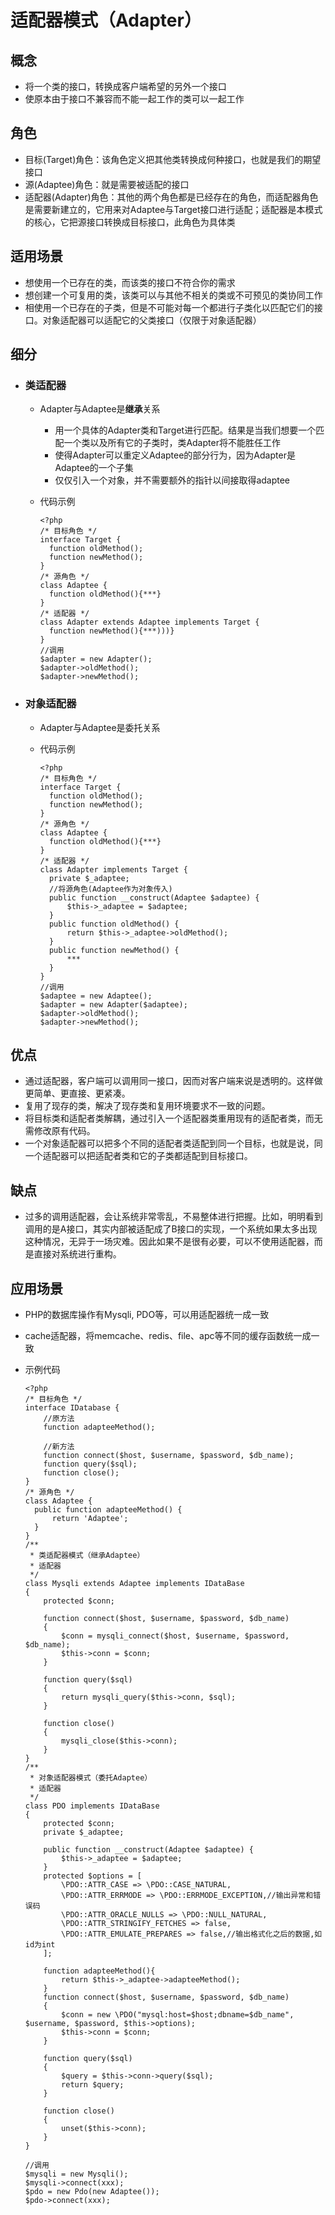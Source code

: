 # 适配器模式（Adapter）

## 概念
- 将一个类的接口，转换成客户端希望的另外一个接口
- 使原本由于接口不兼容而不能一起工作的类可以一起工作

## 角色
- 目标(Target)角色：该角色定义把其他类转换成何种接口，也就是我们的期望接口
- 源(Adaptee)角色：就是需要被适配的接口
- 适配器(Adapter)角色：其他的两个角色都是已经存在的角色，而适配器角色是需要新建立的，它用来对Adaptee与Target接口进行适配；适配器是本模式的核心，它把源接口转换成目标接口，此角色为具体类

## 适用场景
- 想使用一个已存在的类，而该类的接口不符合你的需求
- 想创建一个可复用的类，该类可以与其他不相关的类或不可预见的类协同工作
- 相使用一个已存在的子类，但是不可能对每一个都进行子类化以匹配它们的接口。对象适配器可以适配它的父类接口（仅限于对象适配器）

## 细分
- ### 类适配器
    + Adapter与Adaptee是**继承**关系
        * 用一个具体的Adapter类和Target进行匹配。结果是当我们想要一个匹配一个类以及所有它的子类时，类Adapter将不能胜任工作
        * 使得Adapter可以重定义Adaptee的部分行为，因为Adapter是Adaptee的一个子集
        * 仅仅引入一个对象，并不需要额外的指针以间接取得adaptee
    + 代码示例
    
          <?php
          /* 目标角色 */
          interface Target {
            function oldMethod();
            function newMethod();
          }
          /* 源角色 */
          class Adaptee {
            function oldMethod(){***}
          }
          /* 适配器 */
          class Adapter extends Adaptee implements Target {
            function newMethod(){***)))}
          }
          //调用
          $adapter = new Adapter();
          $adapter->oldMethod();
          $adapter->newMethod();

- ### 对象适配器
    + Adapter与Adaptee是委托关系
    + 代码示例
    
          <?php
          /* 目标角色 */
          interface Target {
            function oldMethod();
            function newMethod();
          }
          /* 源角色 */
          class Adaptee {
            function oldMethod(){***}
          }
          /* 适配器 */
          class Adapter implements Target {
            private $_adaptee;
            //将源角色(Adaptee作为对象传入)
            public function __construct(Adaptee $adaptee) {
                $this->_adaptee = $adaptee;
            }
            public function oldMethod() {
                return $this->_adaptee->oldMethod();
            }
            public function newMethod() {
                ***
            }
          }
          //调用
          $adaptee = new Adaptee();
          $adapter = new Adapter($adaptee);
          $adapter->oldMethod();
          $adapter->newMethod();


## 优点
- 通过适配器，客户端可以调用同一接口，因而对客户端来说是透明的。这样做更简单、更直接、更紧凑。
- 复用了现存的类，解决了现存类和复用环境要求不一致的问题。
- 将目标类和适配者类解耦，通过引入一个适配器类重用现有的适配者类，而无需修改原有代码。
- 一个对象适配器可以把多个不同的适配者类适配到同一个目标，也就是说，同一个适配器可以把适配者类和它的子类都适配到目标接口。

## 缺点
- 过多的调用适配器，会让系统非常零乱，不易整体进行把握。比如，明明看到调用的是A接口，其实内部被适配成了B接口的实现，一个系统如果太多出现这种情况，无异于一场灾难。因此如果不是很有必要，可以不使用适配器，而是直接对系统进行重构。

## 应用场景
- PHP的数据库操作有Mysqli, PDO等，可以用适配器统一成一致
- cache适配器，将memcache、redis、file、apc等不同的缓存函数统一成一致
- 示例代码

      <?php
      /* 目标角色 */
      interface IDatabase {
          //原方法
          function adapteeMethod();

          //新方法
          function connect($host, $username, $password, $db_name);
          function query($sql);
          function close();
      }
      /* 源角色 */
      class Adaptee {
        public function adapteeMethod() {
            return 'Adaptee';
        }
      }
      /**
       * 类适配器模式（继承Adaptee）
       * 适配器
       */
      class Mysqli extends Adaptee implements IDataBase
      {
          protected $conn;

          function connect($host, $username, $password, $db_name)
          {
              $conn = mysqli_connect($host, $username, $password, $db_name);
              $this->conn = $conn;
          }

          function query($sql)
          {
              return mysqli_query($this->conn, $sql);
          }

          function close()
          {
              mysqli_close($this->conn);
          }
      }
      /**
       * 对象适配器模式（委托Adaptee）
       * 适配器
       */
      class PDO implements IDataBase
      {
          protected $conn;
          private $_adaptee;

          public function __construct(Adaptee $adaptee) {
              $this->_adaptee = $adaptee;
          }
          protected $options = [
              \PDO::ATTR_CASE => \PDO::CASE_NATURAL,
              \PDO::ATTR_ERRMODE => \PDO::ERRMODE_EXCEPTION,//输出异常和错误码
              \PDO::ATTR_ORACLE_NULLS => \PDO::NULL_NATURAL,
              \PDO::ATTR_STRINGIFY_FETCHES => false,
              \PDO::ATTR_EMULATE_PREPARES => false,//输出格式化之后的数据,如id为int
          ];

          function adapteeMethod(){
              return $this->_adaptee->adapteeMethod();
          }
          function connect($host, $username, $password, $db_name)
          {
              $conn = new \PDO("mysql:host=$host;dbname=$db_name", $username, $password, $this->options);
              $this->conn = $conn;
          }

          function query($sql)
          {
              $query = $this->conn->query($sql);
              return $query;
          }

          function close()
          {
              unset($this->conn);
          }
      }

      //调用
      $mysqli = new Mysqli();
      $mysqli->connect(xxx);
      $pdo = new Pdo(new Adaptee());
      $pdo->connect(xxx);



